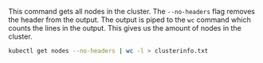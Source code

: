 This command gets all nodes in the cluster. The `--no-headers` flag removes the header from the output. The output is piped to the `wc` command which counts the lines in the output. This gives us the amount of nodes in the cluster.

```bash
kubectl get nodes --no-headers | wc -l > clusterinfo.txt
```
